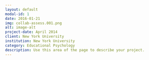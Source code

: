 ```yaml
---
layout: default
modal-id: 1
date: 2016-01-21
img: collab-assess.001.png
alt: image-alt
project-date: April 2014
client: New York University
institution: New York University
category: Educational Psychology
description: Use this area of the page to describe your project.
---
```

